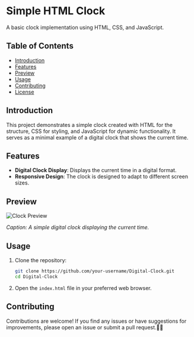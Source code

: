 # Simple HTML Clock

A basic clock implementation using HTML, CSS, and JavaScript.

## Table of Contents

- [Introduction](#introduction)
- [Features](#features)
- [Preview](#preview)
- [Usage](#usage)
- [Contributing](#contributing)
- [License](#license)

## Introduction

This project demonstrates a simple clock created with HTML for the structure, CSS for styling, and JavaScript for dynamic functionality. It serves as a minimal example of a digital clock that shows the current time.

## Features

- **Digital Clock Display**: Displays the current time in a digital format.
- **Responsive Design**: The clock is designed to adapt to different screen sizes.

## Preview

![Clock Preview](./digitalclock.png.png)

*Caption: A simple digital clock displaying the current time.*

## Usage

1. Clone the repository:

    ```bash
    git clone https://github.com/your-username/Digital-Clock.git
    cd Digital-Clock
    ```

2. Open the `index.html` file in your preferred web browser.

## Contributing

Contributions are welcome! If you find any issues or have suggestions for improvements, please open an issue or submit a pull request.🤝🫡
